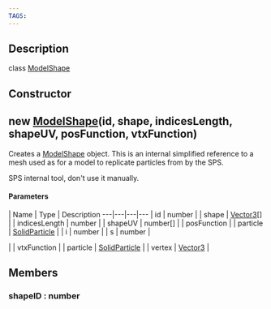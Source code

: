 ```yaml
---
TAGS:
---
```

## Description

class [ModelShape](/classes/3.1/ModelShape)



## Constructor

## new [ModelShape](/classes/3.1/ModelShape)(id, shape, indicesLength, shapeUV, posFunction, vtxFunction)

Creates a [ModelShape](/classes/3.1/ModelShape) object. This is an internal simplified reference to a mesh used as for a model to replicate particles from by the SPS.

SPS internal tool, don't use it manually.

#### Parameters
 | Name | Type | Description
---|---|---|---
 | id | number | 
 | shape | [Vector3](/classes/3.1/Vector3)[] | 
 | indicesLength | number | 
 | shapeUV | number[] | 
 | posFunction |  | particle | [SolidParticle](/classes/3.1/SolidParticle) | 
 | i | number | 
 | s | number | 

 | 
 | vtxFunction |  | particle | [SolidParticle](/classes/3.1/SolidParticle) | 
 | vertex | [Vector3](/classes/3.1/Vector3) | 
## Members

### shapeID : number


